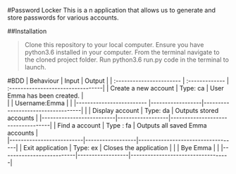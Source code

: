 #Password Locker
This is a n application that allows us to generate and store passwords for various accounts.

##Installation
>Clone this repository to your local computer.
>Ensure you have python3.6 installed in your computer.
>From the terminal navigate to the cloned project folder.
>Run python3.6 run.py code in the terminal to launch.


#BDD
| Behaviour                | Input            | Output                            |
| :----------------------- | :-------------   | :---------------------------------|
| Create a new account     | Type: ca         |  User Emma has been created.      |  
|                          | Username:Emma    |                                   |
|------------------------- |------------------|-----------------------------------|                    | | Display account          | Type: da         | Outputs stored accounts           |
|--------------------------|------------------|-----------------------------------|
| Find a account           | Type : fa        | Outputs all saved Emma accounts   |      
|--------------------------|------------------|-----------------------------------|
| Exit application         | Type: ex         | Closes the application            |
|                          | Bye Emma         |                                   |
|--------------------------|------------------|-----------------------------------|
